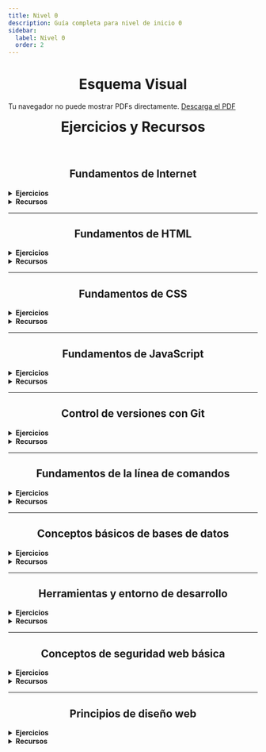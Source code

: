 ```yaml
---
title: Nivel 0
description: Guía completa para nivel de inicio 0
sidebar:
  label: Nivel 0
  order: 2
---
```

# Esquema Visual
  <object data="/assets/full-stack.pdf#toolbar=0&navpanes=0&scrollbar=0" type="application/pdf" width="100%" height="500px" style="overflow: hidden; margin-bottom: 2rem">
    <p>Tu navegador no puede mostrar PDFs directamente. 
      <a href="/assets/full-stack.pdf">Descarga el PDF</a>
    </p>
  </object>

# Ejercicios y Recursos

<br>

## Fundamentos de Internet

<details>
<summary><strong>Ejercicios</strong></summary>

1. Explica el proceso paso a paso de lo que sucede cuando escribes una URL en tu navegador y presionas Enter.
2. Configura un servidor web local (como Apache o Nginx) y hospeda una página HTML simple.

</details>

<details>
<summary><strong>Recursos</strong></summary>

- [How Does the Internet Work?](https://web.stanford.edu/class/msande91si/www-spr04/readings/week1/InternetWhitepaper.htm)
- [MDN: How the Web works](https://developer.mozilla.org/en-US/docs/Learn/Getting_started_with_the_web/How_the_Web_works)

</details>

---

## Fundamentos de HTML

<details>
<summary><strong>Ejercicios</strong></summary>

1. Crea una página web que incluya un formulario de contacto con campos para nombre, email, y mensaje.
2. Desarrolla una estructura de página usando las etiquetas semánticas de HTML5 (header, nav, main, article, aside, footer).

</details>

<details>
<summary><strong>Recursos</strong></summary>

- [MDN: HTML basics](https://developer.mozilla.org/en-US/docs/Learn/Getting_started_with_the_web/HTML_basics)
- [W3Schools HTML Tutorial](https://www.w3schools.com/html/)

</details>

---

## Fundamentos de CSS

<details>
<summary><strong>Ejercicios</strong></summary>

1. Diseña una tarjeta de producto con imagen, título, descripción y botón de compra.
2. Crea un layout responsive que se adapte a móvil, tablet y escritorio.

</details>

<details>
<summary><strong>Recursos</strong></summary>

- [MDN: CSS basics](https://developer.mozilla.org/en-US/docs/Learn/Getting_started_with_the_web/CSS_basics)
- [CSS-Tricks](https://css-tricks.com/)

</details>

---

## Fundamentos de JavaScript

<details>
<summary><strong>Ejercicios</strong></summary>

1. Crea una calculadora simple que pueda realizar operaciones básicas.
2. Desarrolla un juego de adivinanza de números donde el usuario tenga que adivinar un número aleatorio.

</details>

<details>
<summary><strong>Recursos</strong></summary>

- [JavaScript.info](https://javascript.info/)
- [Eloquent JavaScript](https://eloquentjavascript.net/)

</details>

---

## Control de versiones con Git

<details>
<summary><strong>Ejercicios</strong></summary>

1. Crea un repositorio local, agrega algunos archivos y haz commits.
2. Crea una rama, haz algunos cambios, y luego fusiona esa rama con la rama principal.

</details>

<details>
<summary><strong>Recursos</strong></summary>

- [Git - the simple guide](https://rogerdudler.github.io/git-guide/)
- [Learn Git Branching](https://learngitbranching.js.org/)

</details>

---

## Fundamentos de la línea de comandos

<details>
<summary><strong>Ejercicios</strong></summary>

1. Usando solo la línea de comandos, crea una estructura de directorios para un proyecto web simple.
2. Escribe un script de bash que automatice alguna tarea repetitiva que realices con frecuencia.

</details>

<details>
<summary><strong>Recursos</strong></summary>

- [LinuxCommand.org](http://linuxcommand.org/)
- [Codecademy: Learn the Command Line](https://www.codecademy.com/learn/learn-the-command-line)

</details>

---

## Conceptos básicos de bases de datos

<details>
<summary><strong>Ejercicios</strong></summary>

1. Diseña un esquema de base de datos para una tienda en línea simple.
2. Escribe consultas SQL para realizar operaciones CRUD en tu base de datos.

</details>

<details>
<summary><strong>Recursos</strong></summary>

- [SQL Tutorial - W3Schools](https://www.w3schools.com/sql/)
- [MongoDB University](https://university.mongodb.com/)

</details>

---

## Herramientas y entorno de desarrollo

<details>
<summary><strong>Ejercicios</strong></summary>

1. Configura un entorno de desarrollo local con tu editor de código preferido.
2. Instala y configura algunas extensiones útiles para el desarrollo web en tu editor.

</details>

<details>
<summary><strong>Recursos</strong></summary>

- [Visual Studio Code](https://code.visualstudio.com/docs)
- [WebStorm Tutorials](https://www.jetbrains.com/webstorm/learn/)

</details>

---

## Conceptos de seguridad web básica

<details>
<summary><strong>Ejercicios</strong></summary>

1. Implementa una función de hash para almacenar contraseñas de forma segura.
2. Crea un formulario que sea resistente a ataques XSS y CSRF.

</details>

<details>
<summary><strong>Recursos</strong></summary>

- [OWASP Top Ten](https://owasp.org/www-project-top-ten/)
- [MDN: Website security](https://developer.mozilla.org/en-US/docs/Learn/Server-side/First_steps/Website_security)

</details>

---

## Principios de diseño web

<details>
<summary><strong>Ejercicios</strong></summary>

1. Diseña una página de inicio que siga los principios de diseño web y sea visualmente atractiva.
2. Crea un prototipo de una aplicación móvil teniendo en cuenta la usabilidad y la experiencia del usuario.

</details>

<details>
<summary><strong>Recursos</strong></summary>

- [Web Design in 4 Minutes](https://jgthms.com/web-design-in-4-minutes/)
- [Google's Material Design](https://material.io/design)

</details>
<style is:inline>
  h2,h1 {
    text-align: center;
  }
  #_top {
    text-align: center;
    margin-bottom: 1rem;
  }
  #ejercicios-y-recursos {
    text-align: center;
    margin-top: 1rem;
  }
</style>